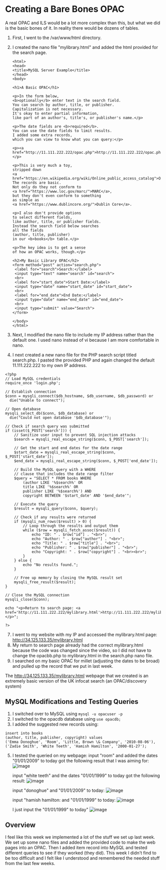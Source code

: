 # Creating a Bare Bones OPAC

A real OPAC and ILS would be a lot more complex than this, but what we did is the basic bones of it.
In reality there would be dozens of tables.

1. First, I went to the /var/www/html directory.
2. I created the nano file "mylibrary.html" and added the html provided for the search page.
   ```
   <html>
   <head>
   <title>MySQL Server Example</title>
   </head>
   <body>

   <h1>A Basic OPAC</h1>

   <p>In the form below,
   <b>optionally</b> enter text in the search field.
   You can search by author, title, or publisher.
   Capitalization is not necessary.
   It's okay to enter partial information,
   like part of an author's, title's, or publisher's name.</p>

   <p>The date fields are <b>required</b>.
   You can use the date fields to limit results.
   I added some extra records,
   which you can view to know what you can query:</p>

   <p><a href="http://11.111.222.222/opac.php">http://11.111.222.222/opac.php</a></p>

   <p>This is very much a toy,
   stripped down
   <a href="https://en.wikipedia.org/wiki/Online_public_access_catalog">OPAC</a>.
   The records are basic.
   Not only do they not conform to
   <a href="https://www.loc.gov/marc/">MARC</a>,
   but they don't even conform to something
   as simple as
   <a href="https://www.dublincore.org/">Dublin Core</a>.

   <p>I also don't provide options
   to select different fields,
   like author, title, or publisher fields.
   Instead the search field below searches
   all the fields
   (author, title, publisher)
   in our <b>books</b> table.</p>

   <p>The key idea is to get a sense
   of how an OPAC works, though.</p>

   <h2>My Basic Library OPAC</h2>
   <form method="post" action="search.php">
    <label for="search">Search:</label>
    <input type="text" name="search" id="search">
    <br>
    <label for="start_date">Start Date:</label>
    <input type="date" name="start_date" id="start_date">
    <br>
    <label for="end_date">End Date:</label>
    <input type="date" name="end_date" id="end_date">
    <br>
    <input type="submit" value="Search">
   </form>

   </body>
   </html>
   ```

4. Next, I modified the nano file to include my IP address rather than the default one. I used nano instead of vi because I am more comfortable in nano.
5. I next created a new nano file for the PHP search script titled search.php. I pasted the provided PHP and again changed the default 11.111.222.222 to my own IP address.

```
<?php
// Load MySQL credentials
require_once 'login.php';

// Establish connection
$conn = mysqli_connect($db_hostname, $db_username, $db_password) or
  die("Unable to connect");

// Open database
mysqli_select_db($conn, $db_database) or
  die("Could not open database '$db_database'");

// Check if search query was submitted
if (isset($_POST['search'])) {
    // Sanitize user input to prevent SQL injection attacks
    $search = mysqli_real_escape_string($conn, $_POST['search']);

    // Get the start and end dates for the date range
    $start_date = mysqli_real_escape_string($conn, $_POST['start_date']);
    $end_date = mysqli_real_escape_string($conn, $_POST['end_date']);

    // Build the MySQL query with a WHERE
    // clause that includes the date range filter
    $query = "SELECT * FROM books WHERE
        (author LIKE '%$search%' OR
        title LIKE '%$search%' OR
        publisher LIKE '%$search%') AND
        copyright BETWEEN '$start_date' AND '$end_date'";

    // Execute the query
    $result = mysqli_query($conn, $query);

    // Check if any results were returned
    if (mysqli_num_rows($result) > 0) {
        // Loop through the results and output them
        while ($row = mysqli_fetch_assoc($result)) {
            echo "ID: " . $row["id"] . "<br>";
            echo "Author: " . $row["author"] . "<br>";
            echo "Title: " . $row["title"] . "<br>";
            echo "Publisher: " . $row["publisher"] . "<br>";
            echo "Copyright: " . $row["copyright"] . "<br><br>";
        }
    } else {
        echo "No results found.";
    }

    // Free up memory by closing the MySQL result set
    mysqli_free_result($result);
}

// Close the MySQL connection
mysqli_close($conn);

echo "<p>Return to search page: <a href='http://11.111.222.222/mylibrary.html'>http://11.111.222.222/mylibrary.html</a></p>";

?>
```

7. I went to my website with my IP and accessed the mylibrary.html page: http://34.125.133.35/mylibrary.html
8. My return to search page already had the correct mylibrary.html because the code was changed since the video, so I did not have to change the opacbb.php to mylibrary.html in the search.php nano file.
9. I searched on my basic OPAC for millet (adjusting the dates to be broad) and pulled up the record that we put in last week.

The http://34.125.133.35/mylibrary.html webpage that we created is an extremely basic version of the UK infocat search (an OPAC/discovery system)

## MySQL Modifications and Testing Queries

1. I switched over to MySQL using `mysql -u opacuser -p`
2. I switched to the opacdb database using `use opacdb;`
3. I added the suggested new records using:
``` 
insert into books
(author, title, publisher, copyright) values
('Emma Donoghue', 'Room', 'Little, Brown \& Company', '2010-08-06'),
('Zadie Smith', 'White Teeth', 'Hamish Hamilton', '2000-01-27');
```
5. I tested the queried on my webpage:
   input "room" and added the dates "01/01/2009" to today
   got the following result that I was aiming for:
   ![image](https://github.com/JessieS444/syslib/assets/157999229/ddef8870-4164-4206-8220-afc19fa1fa33)

   input "white teeth" and the dates "01/01/1999" to today
   got the following result:
   ![image](https://github.com/JessieS444/syslib/assets/157999229/d178e4b8-f4c6-4306-a668-7f4eef02551c)

   input "donoghue" and "01/01/2009" to today:
   ![image](https://github.com/JessieS444/syslib/assets/157999229/e9a5a8aa-cd18-4ef3-a68f-79088a84765d)

   input "hamish hamilton: and "01/01/1999" to today:
   ![image](https://github.com/JessieS444/syslib/assets/157999229/37e79875-26bc-4f47-827a-de07a0226702)

   I just input the "01/01/1999" to today"
   ![image](https://github.com/JessieS444/syslib/assets/157999229/ee7518fc-43fe-481d-9972-8e6e7e850ee1)




## Overview

I feel like this week we implemented a lot of the stuff we set up last week. We set up some nano files and added the provided code to make the web pages into an OPAC. Then I added item record into MySQL and tested different queries to see if they worked (they did). This week I didn't find to be too difficult and I felt like I understood and remembered the needed stuff from the last few weeks.
